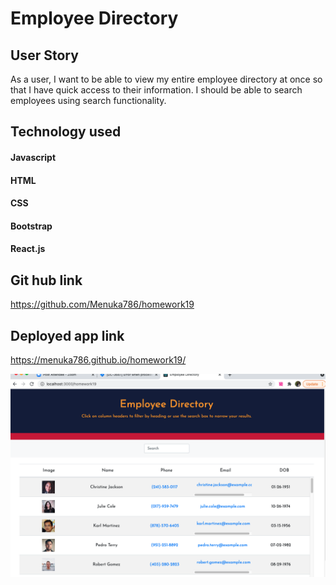 # Employee Directory

## User Story
As a user, I want to be able to view my entire employee directory at once so that I have quick access to their information. I should be able to search employees using search functionality.  

## Technology used

#### Javascript
#### HTML
#### CSS
#### Bootstrap
#### React.js

## Git hub link
https://github.com/Menuka786/homework19

## Deployed app link
https://menuka786.github.io/homework19/




![Screenshot](screenshot.png)